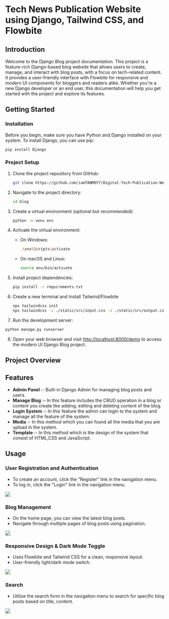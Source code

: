 <h1> Tech News Publication Website using Django, Tailwind CSS, and Flowbite </h1>


## Introduction

Welcome to the Django Blog project documentation. This project is a feature-rich Django-based blog website that allows users to create, manage, and interact with blog posts, with a focus on tech-related content. It provides a user-friendly interface with Flowbite for responsive and modern UI components for bloggers and readers alike. Whether you're a new Django developer or an end user, this documentation will help you get started with the project and explore its features.


## Getting Started

### Installation

Before you begin, make sure you have Python and Django installed on your system. To install Django, you can use pip:

```bash
pip install Django
```

### Project Setup

1. Clone the project repository from GitHub:

   ```bash
   git clone https://github.com/iamTANMOY7/Digital-Tech-Publication-Website.git
   ```

2. Navigate to the project directory:

   ```bash
   cd blog
   ```

3. Create a virtual environment (optional but recommended):

   ```bash
   python -m venv env
   ```

4. Activate the virtual environment:

   - On Windows:

     ```bash
     .\env\Scripts\activate
     ```

   - On macOS and Linux:

     ```bash
     source env/bin/activate
     ```

5. Install project dependencies:

   ```bash
   pip install -r requirements.txt
   ```

6. Create a new terminal and Install Tailwind/Flowbite
  
   ```bash
   npx tailwindcss init
   npx tailwindcss -i ./static/src/input.css -o ./static/src/output.css --watch
   ```
   
7.  Run the development server:

   ```bash
   python manage.py runserver
   ``` 
   
8.  Open your web browser and visit [http://localhost:8000/demo](http://localhost:8000/demo) to access the modern UI Django Blog project.

<h2>Project Overview</h2>

## Features 

- **Admin Panel** :- Built-in Django Admin for managing blog posts and users.
- **Manage Blog** :– In this feature includes the CRUD operation in a blog or content you create like adding, editing and deleting content of the blog.
- **Login System** :- In this feature the admin can login to the system and manage all the feature of the system.
- **Media** :- In this method which you can found all the media that you are upload in the system.
- **Template** :- In this method which is the design of the system that consist of HTML,CSS and JavaScript.

## Usage

### User Registration and Authentication

- To create an account, click the "Register" link in the navigation menu.
- To log in, click the "Login" link in the navigation menu.

![ ](https://github.com/user-attachments/assets/449d56a9-0952-4c99-81c9-3ccebf3dd67b)

### Blog Management

- On the home page, you can view the latest blog posts.
- Navigate through multiple pages of blog posts using pagination.

![ ](https://github.com/user-attachments/assets/36efba9c-31b7-41e5-91fb-4faf31322b98)

###  Responsive Design & Dark Mode Toggle

- Uses Flowbite and Tailwind CSS for a clean, responsive layout.
- User-friendly light/dark mode switch.

![ ](https://github.com/user-attachments/assets/44388287-06e4-4e73-a898-ae378494966f)

### Search

- Utilize the search form in the navigation menu to search for specific blog posts based on title, content.

![ ](https://github.com/user-attachments/assets/1bb20779-176e-43bd-9c59-5b7c3ba62358)


